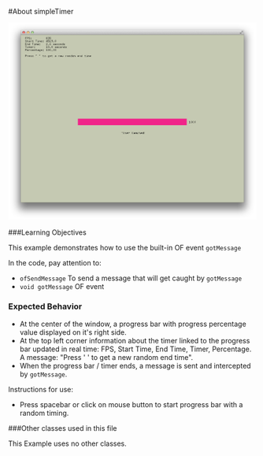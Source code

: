 #About simpleTimer

![Screenshot of simpleTimer](simpleTimer.png)


###Learning Objectives

This example demonstrates how to use the built-in OF event ```gotMessage```



In the code, pay attention to: 

* ```ofSendMessage``` To send a message that will get caught by ```gotMessage```
* ```void gotMessage``` OF event



### Expected Behavior


* At the center of the window, a progress bar with progress percentage value displayed on it's right side.
* At the top left corner information about the timer linked to the progress bar updated in real time: FPS, Start Time, End Time, Timer, Percentage. A message: "Press ' ' to get a new random end time".
* When the progress bar / timer ends, a message is sent and intercepted by ```gotMessage```.


Instructions for use:

* Press spacebar or click on mouse button to start progress bar with a random timing.
 

###Other classes used in this file

This Example uses no other classes.


